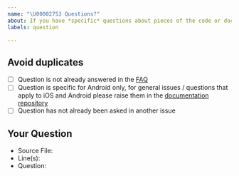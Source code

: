 ```yaml
---
name: "\U00002753 Questions?"
about: If you have *specific* questions about pieces of the code or documentation for this component, please post them here.
labels: question

---
```

<!--
Thanks for submitting your question 🙌 ❤️

Before opening a new issue, please make sure that we do not have any duplicates already open. You can ensure this by searching the issue list for this repository. If there is a duplicate, please close your issue and add a comment to the existing issue instead. Also, please, have a look at our FAQs and existing questions before opening a new question.
-->

## Avoid duplicates
* [ ] Question is not already answered in the [FAQ](https://www.coronawarn.app/en/faq/)
* [ ] Question is specific for Android only, for general issues / questions that apply to iOS and Android please raise them in the [documentation repository](https://github.com/corona-warn-app/cwa-documentation)
* [ ] Question has not already been asked in another issue

## Your Question
<!-- Include details about your question. -->
* Source File:
* Line(s):
* Question:
